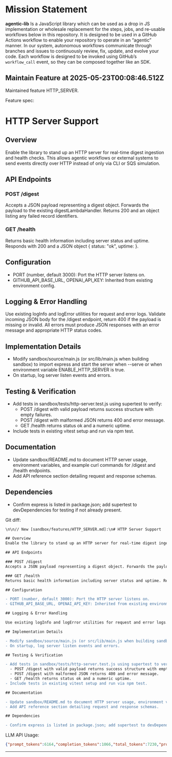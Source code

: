 # Mission Statement

**agentic‑lib** Is a JavaScript library which can be used as a drop in JS implementation or wholesale replacement for 
the steps, jobs, and re-usable workflows below in this repository. It is designed to be used in a GitHub Actions 
workflow to enable your repository to operate in an “agentic” manner. In our system, autonomous workflows communicate
through branches and issues to continuously review, fix, update, and evolve your code. Each workflow is designed to be
invoked using GitHub’s `workflow_call` event, so they can be composed together like an SDK.
## Maintain Feature at 2025-05-23T00:08:46.512Z

Maintained feature HTTP_SERVER.

Feature spec:

# HTTP Server Support

## Overview
Enable the library to stand up an HTTP server for real-time digest ingestion and health checks. This allows agentic workflows or external systems to send events directly over HTTP instead of only via CLI or SQS simulation.

## API Endpoints

### POST /digest
Accepts a JSON payload representing a digest object. Forwards the payload to the existing digestLambdaHandler. Returns 200 and an object listing any failed record identifiers.

### GET /health
Returns basic health information including server status and uptime. Responds with 200 and a JSON object { status: "ok", uptime: <seconds> }.

## Configuration

- PORT (number, default 3000): Port the HTTP server listens on.
- GITHUB_API_BASE_URL, OPENAI_API_KEY: Inherited from existing environment config.

## Logging & Error Handling

Use existing logInfo and logError utilities for request and error logs. Validate incoming JSON body for the /digest endpoint, return 400 if the payload is missing or invalid. All errors must produce JSON responses with an error message and appropriate HTTP status codes.

## Implementation Details

- Modify sandbox/source/main.js (or src/lib/main.js when building sandbox) to import express and start the server when --serve or when environment variable ENABLE_HTTP_SERVER is true.
- On startup, log server listen events and errors.

## Testing & Verification

- Add tests in sandbox/tests/http-server.test.js using supertest to verify:
  - POST /digest with valid payload returns success structure with empty failures.
  - POST /digest with malformed JSON returns 400 and error message.
  - GET /health returns status ok and a numeric uptime.
- Include tests in existing vitest setup and run via npm test.

## Documentation

- Update sandbox/README.md to document HTTP server usage, environment variables, and example curl commands for /digest and /health endpoints.
- Add API reference section detailing request and response schemas.

## Dependencies

- Confirm express is listed in package.json; add supertest to devDependencies for testing if not already present.


Git diff:

```diff
\n\n// New [sandbox/features/HTTP_SERVER.md]:\n# HTTP Server Support

## Overview
Enable the library to stand up an HTTP server for real-time digest ingestion and health checks. This allows agentic workflows or external systems to send events directly over HTTP instead of only via CLI or SQS simulation.

## API Endpoints

### POST /digest
Accepts a JSON payload representing a digest object. Forwards the payload to the existing digestLambdaHandler. Returns 200 and an object listing any failed record identifiers.

### GET /health
Returns basic health information including server status and uptime. Responds with 200 and a JSON object { status: "ok", uptime: <seconds> }.

## Configuration

- PORT (number, default 3000): Port the HTTP server listens on.
- GITHUB_API_BASE_URL, OPENAI_API_KEY: Inherited from existing environment config.

## Logging & Error Handling

Use existing logInfo and logError utilities for request and error logs. Validate incoming JSON body for the /digest endpoint, return 400 if the payload is missing or invalid. All errors must produce JSON responses with an error message and appropriate HTTP status codes.

## Implementation Details

- Modify sandbox/source/main.js (or src/lib/main.js when building sandbox) to import express and start the server when --serve or when environment variable ENABLE_HTTP_SERVER is true.
- On startup, log server listen events and errors.

## Testing & Verification

- Add tests in sandbox/tests/http-server.test.js using supertest to verify:
  - POST /digest with valid payload returns success structure with empty failures.
  - POST /digest with malformed JSON returns 400 and error message.
  - GET /health returns status ok and a numeric uptime.
- Include tests in existing vitest setup and run via npm test.

## Documentation

- Update sandbox/README.md to document HTTP server usage, environment variables, and example curl commands for /digest and /health endpoints.
- Add API reference section detailing request and response schemas.

## Dependencies

- Confirm express is listed in package.json; add supertest to devDependencies for testing if not already present.
```

LLM API Usage:

```json
{"prompt_tokens":6164,"completion_tokens":1066,"total_tokens":7230,"prompt_tokens_details":{"cached_tokens":0,"audio_tokens":0},"completion_tokens_details":{"reasoning_tokens":576,"audio_tokens":0,"accepted_prediction_tokens":0,"rejected_prediction_tokens":0}}
```
---

